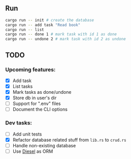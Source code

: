 ## Run

```sh
cargo run -- init # create the database
cargo run -- add task "Read book"
cargo run -- list
cargo run -- done 1 # mark task with id 1 as done
cargo run -- undone 2 # mark task with id 2 as undone
```

## TODO

### Upcoming features:

- [x] Add task
- [x] List tasks
- [x] Mark tasks as done/undone
- [x] Store db in user's dir
- [ ] Support for ".env" files
- [ ] Document the CLI options

### Dev tasks:

- [ ] Add unit tests
- [x] Refactor database related stuff from `lib.rs` to `crud.rs`
- [ ] Handle non-existing database
- [ ] Use [Diesel](https://diesel.rs/) as ORM
